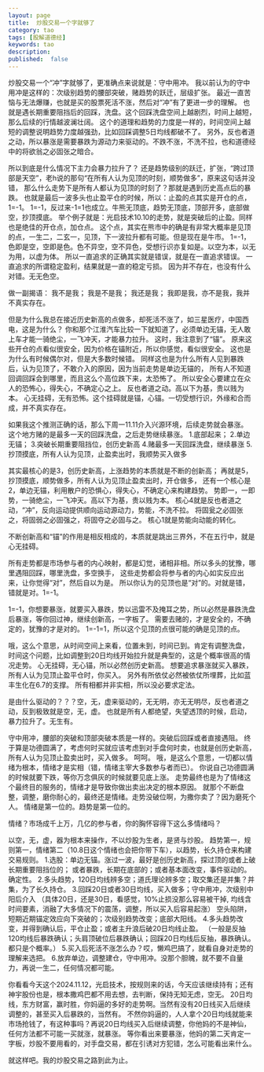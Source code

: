 ```yaml
---
layout: page
title:  炒股交易一个字就够了
category: tao
tags: [股解道德经]
keywords: tao
description:
published:  false
---
```


炒股交易一个“冲”字就够了，更准确点来说就是：守中用冲。
我以前认为的守中用冲是这样的：次级别趋势的腰部突破，赌趋势的跃迁，层级扩张。
最近一直苦恼与无法爆赚，也就是买的股票死活不涨，然后对“冲”有了更进一步的理解。
也就是遇长期重要阻挡后的回踩，洗盘。这个回踩洗盘空间上越剧烈，时间上越短，那么后续的行情越波澜壮阔。
这个的道理和趋势的力度是一样的，时间空间上越短的调整说明趋势力度越强劲，比如回踩调整5日均线都破不了。
另外，反也者道之动，所以暴涨是需要暴跌为源动力来驱动的。不跌不涨，不洗不拉，也和道德经中的将欲翁之必固张之暗合。

所以到底是什么情况下主力会暴力拉升了？
还是趋势级别的跃迁，扩张，“跨过顶部是天空”，老h说的那句“在所有人认为见顶的时刻，顺势做多”，原来这句话并没错，
那么什么走势下是所有人都认为见顶的时刻了？那就是遇到历史高点后的暴跌。
也就是最后一波多头也止盈平仓的时候，所以：止盈的点其实是开仓的点，1=-1。
1=-1，反过来-1=1也成立。牛熊无顶底，趋势无顶底，顶部开多，底部做空，抄顶摸底。
举个例子就是：光启技术10.10的走势，就是突破后的止盈。同样也是绝佳的开仓点，加仓点。
这个点，其实在熊市中的确是有非常大概率是见顶的点，一生二，二玄一，见顶，下一波拉升都有可能。但是现在是牛市。
1=-1，色即是空，空即是色。色不异空，空不异色，受想行识亦复如是。以空为本，以无为用，以虚为体。
所以一直追求的正确其实就是错误，就是在一直追求错误。
一直追求的所谓稳定盈利，结果就是一直的稳定亏损。
因为并不存在，也没有什么对错。无无色空。

做一副揭语：
我不是我；
我是不是我；
我还是我；
我即是我，亦不是我，我并不真实存在。

但是为什么我总在接近历史新高的点做多，却死活不涨了，如三星医疗，中国西电，这是为什么？
你和那个江淮汽车比较一下就知道了，必须单边无锚，无人敢上车才能一骑绝尘，一飞冲天，才能暴力拉升。
这时，我注意到了“锚”。
原来这些开仓的点看似很安全，因为价格在锚附近，所以你感觉，看似很安全。
这也是为什么有时候偶尔对，但是大多数时候错。
同样这也是为什么所有人见到暴跌后，认为见顶了，不敢介入的原因，因为当前走势是单边无锚的，
所有人不知道回调回踩会到哪里，而且这么个高位跌下来，太恐怖了。
所以安全心要建立在众人的恐怖心，得失心，不确定心之上。
反也者道之动。高以下为基，贵以贱为本。
心无挂碍，无有恐怖。这个挂碍就是锚，心锚。一切受想行识，外缘和合而成，并不真实存在。

如果我这个推测正确的话，那么下周一11.11介入兴源环境，后续走势就会暴涨。
这个地方赌的是最多一天的回踩洗盘，之后走势继续暴涨。
1.底部起来；
2.单边无锚；
3.突破长期重要阻挡位，创历史新高
4.赌最多一天回踩洗盘，继续暴涨
5.抄顶摸底，所有人认为见顶，止盈卖出时，我顺势买入做多

其实最核心的是3，创历史新高，上涨趋势的本质就是不断的创新高；
再就是5，抄顶摸底，顺势做多，所有人认为见顶止盈卖出时，开仓做多，
还有一个核心是2，单边无锚，利用散户的恐惧心，得失心，不确定心来构建趋势。
势即一，一即势，一骑绝尘，一飞冲天。高以下为基，贵以贱为本。
核心4就是反也者道之动，“冲”，反向运动提供顺向运动源动力，势能，不洗不拉。
将固瓮之必固张之，将固弱之必固强之，将固夺之必固与之。
核心1就是势能向动能的转化。

不断创新高和“锚”的作用是相反相成的，本质就是跳出三界外，不在五行中，就是心无挂碍。

所有走势都是市场参与者的内心映射，都是幻觉，诸相非相。所以多头的犹豫，哪里遇阻回踩，哪里洗盘，多空换手，
这些走势都会将参与者的内心如实反应出来，让你觉得“对”，然后自以为是。
所以你认为的见顶也是“对”的。对就是错，错就是对。1=-1。

1=-1，你想要暴涨，就要买入暴跌，势以迅雷不及掩耳之势，所以必然是暴跌洗盘后暴涨，等你回过神，继续创新高，一字板了。
需要去赌的，才是安全的，不确定的，犹豫的才是对的。
1=-1=1，所以这个见顶的点很可能的确是见顶的点。

哦，这么个意思，从时间空间上来看，位置未到，时间已到。肯定有调整洗盘，
时间这个问题，比如调整到20日均线开始拉升就是典型的，这是个概率很高的情况走势。
心无挂碍，无心锚，所以必然创历史新高。
想要追求暴涨就买入暴跌，所有人认为见顶止盈平仓时，你买入。
另外有所依仗必然被依仗所埋葬，比如蓝丰生化在6.7的支撑。
所有相都并非实相，所以没必要求定法。

是由什么驱动的？？？空，无，虚来驱动的，无无明，亦无无明尽，反也者道之动，反到极致就是空，无，虚。
也就是所有人都绝望，失望透顶的时候，启动，暴力拉升了。无生有。

守中用冲，腰部的突破和顶部突破本质是一样的。突破后回踩或者直接遇阻。
终于算是功德圆满了，考虑何时买就应该考虑到对手盘何时卖，也就是创历史新高，所有人认为见顶止盈卖出时，买入做多。
呵呵。
哦，是这么个意思，一切都以情绪为根本，情绪才是实相（错，情绪主宰大多数参与者而已）。
你说自己功德圆满的时候就要下跌，等你万念俱灰的时候就要见底上涨。
走势最终也是为了情绪这个最终目的服务的，情绪才是导致你做出卖出决定的根本原因。
就那个不断盘整，调整，磨你耐心的，最终还是情绪。走势没破位啊，为撒你卖了？因为磨死个人。
情绪是第一位的。趋势是第一位的。

情绪？市场成千上万，几亿的参与者，你的胸怀容得下这么多情绪吗？

以空，无，虚，器为根本来操作，不以炒股为生者，是贤与炒股。
趋势第一，规则第一，情绪第二（10.8日这个情绪也会把你带下车），以趋势，长久持仓来构建交易规则。
1.选股：单边无锚。涨过一波，最好是创历史新高，探过顶的或者上破长期重要阻挡位的；
或者暴跌，长期在底部的；或者基本面改变，事件驱动的。确定性。
2.多头趋势，120日均线辨多空；道氏理论辨多空；取交集还是并集？并集，为了长久持仓。
3.回踩20日或者30日均线，买入做多；守中用冲，次级别中阳后介入
（具体20日，还是30日，看感觉，10%止损没那么容易被干掉,
均线含时间要素，消融了大多情况下的震荡，调整，所以买入后容易起涨）
空头陷阱，短期近期锚定效应向下突破的；次级别趋势改变；底部大阳线。
4.多头趋势改变，并得到确认后，平仓止盈；或者主升浪后破20日均线止盈。
（一般是反抽120均线后暴跌确认；头肩顶破位后暴跌确认；回踩20日均线后反抽，暴跌确认。
都只是个概率。）
5.买入后死活不涨怎么办？哎，懒鸡巴搞了，就看自身对走势的理解来选把。
6.放弃单边，调整建仓，守中用冲。没那个胆魄，就不要不自量力，再说一生二，任何情况都可能。

你看看今天这个2024.11.12，光启技术，按规则来的话，今天应该继续持有；还有神宇股份也是，根本撒鸡巴都不用去想，去判断，保持无知无虑，空无。
20日均线，东方财富，赢时胜，你妈逼的多好的走势啊。当然有没有20日线买入后继续调整的，甚至买入后暴跌的，当然有。
不然你妈逼的，人人拿个20日均线就能来市场抢钱了，有这种事吗？再说20日均线买入后继续调整，你他妈的不是神仙，任何方法都不可能一买就涨，就暴涨。
等你看出来要暴涨，他妈的第二天肯定一字板，炒股不要用看的，对手盘交易，都在引诱对方犯错，怎么可能看出来什么。

就这样吧。我的炒股交易之路到此为止。


